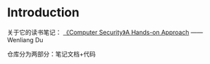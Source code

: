 # Introduction

关于它的读书笔记： [《Computer Security》A Hands-on Approach](https://www.handsonsecurity.net/)    ——Wenliang Du

仓库分为两部分：笔记文档+代码

